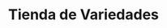 ---
title: "Tienda de Variedades"
url: /ciudad-satelite/tienda-de-variedades-calle-tomas-doconor-d/
shop: comodidad
---